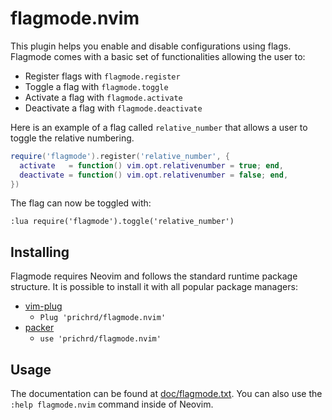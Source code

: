 # flagmode.nvim

This plugin helps you enable and disable configurations using flags. Flagmode 
comes with a basic set of functionalities allowing the user to:

* Register flags with `flagmode.register`
* Toggle a flag with `flagmode.toggle` 
* Activate a flag with `flagmode.activate` 
* Deactivate a flag with `flagmode.deactivate` 

Here is an example of a flag called `relative_number` that allows a user to
toggle the relative numbering.

```lua
require('flagmode').register('relative_number', {
  activate   = function() vim.opt.relativenumber = true; end,
  deactivate = function() vim.opt.relativenumber = false; end,
})
```

The flag can now be toggled with:

```
:lua require('flagmode').toggle('relative_number')
```

## Installing

Flagmode requires Neovim and follows the standard runtime package structure. 
It is possible to install it with all popular package managers:

* [vim-plug](https://github.com/junegunn/vim-plug)
  * `Plug 'prichrd/flagmode.nvim'`
* [packer](https://github.com/wbthomason/packer.nvim)
  * `use 'prichrd/flagmode.nvim'`

## Usage

The documentation can be found at [doc/flagmode.txt](doc/flagmode.txt). You can 
also use the `:help flagmode.nvim` command inside of Neovim.
